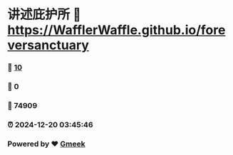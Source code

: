 # 讲述庇护所 :link: https://WafflerWaffle.github.io/foreversanctuary 
### :page_facing_up: [10](https://WafflerWaffle.github.io/foreversanctuary/tag.html) 
### :speech_balloon: 0 
### :hibiscus: 74909 
### :alarm_clock: 2024-12-20 03:45:46 
### Powered by :heart: [Gmeek](https://github.com/Meekdai/Gmeek)
